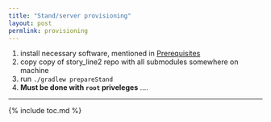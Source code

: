 ```yaml
---
title: "Stand/server provisioning"
layout: post
permlink: provisioning
---
```


1. install necessary software, mentioned in [Prerequisites](/prerequisites)
1. copy copy of story_line2 repo with all submodules somewhere on machine
1. run ```./gradlew prepareStand```
1. **Must be done with ```root``` priveleges** ....

---
{% include toc.md %}
